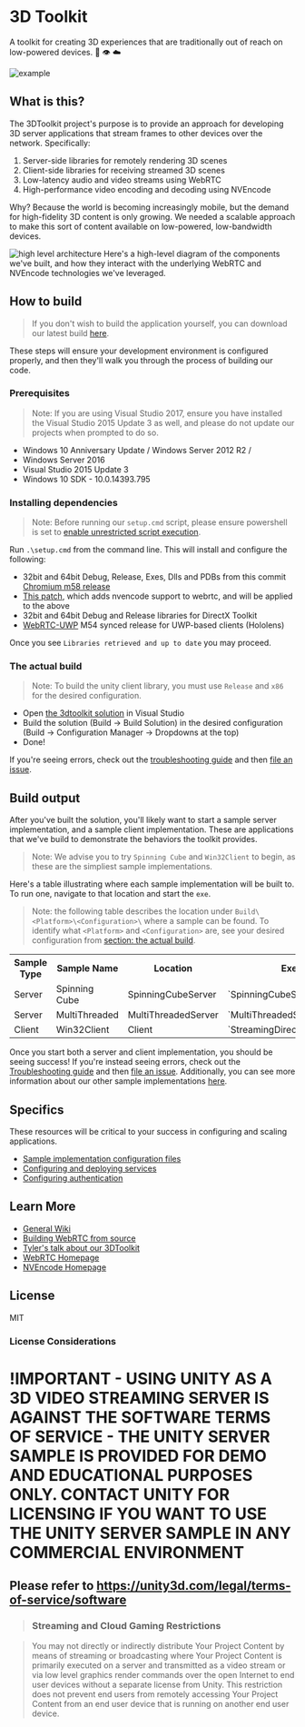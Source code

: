 # 3D Toolkit

A toolkit for creating 3D experiences that are traditionally out of reach on low-powered devices. :muscle: :eye: :cloud:

![example](./readme_data/example.gif)

## What is this?

The 3DToolkit project's purpose is to provide an approach for developing 3D server applications that stream frames to other devices over the network. Specifically:

1. Server-side libraries for remotely rendering 3D scenes
2. Client-side libraries for receiving streamed 3D scenes
3. Low-latency audio and video streams using WebRTC
4. High-performance video encoding and decoding using NVEncode

Why? Because the world is becoming increasingly mobile, but the demand for high-fidelity 3D content is only growing. We needed a scalable approach to make this sort of content available on low-powered, low-bandwidth devices.

![high level architecture](./readme_data/hl-arch.png)
Here's a high-level diagram of the components we've built, and how they interact with the underlying WebRTC and NVEncode technologies we've leveraged.

## How to build

> If you don't wish to build the application yourself, you can download our latest build [here](https://github.com/CatalystCode/3dtoolkit/releases/latest).

These steps will ensure your development environment is configured properly, and then they'll walk you through the process of building our code.

### Prerequisites 

> Note: If you are using Visual Studio 2017, ensure you have installed the Visual Studio 2015 Update 3 as well, and please do not update our projects when prompted to do so.

+ Windows 10 Anniversary Update / Windows Server 2012 R2 /
+ Windows Server 2016 
+ Visual Studio 2015 Update 3 
+ Windows 10 SDK - 10.0.14393.795 

### Installing dependencies

> Note: Before running our `setup.cmd` script, please ensure powershell is set to [enable unrestricted script execution](https://docs.microsoft.com/en-us/powershell/module/microsoft.powershell.core/about/about_execution_policies?view=powershell-5.1&viewFallbackFrom=powershell-Microsoft.PowerShell.Core).

Run `.\setup.cmd` from the command line. This will install and configure the following:

+ 32bit and 64bit Debug, Release, Exes, Dlls and PDBs from this commit [Chromium m58 release](https://chromium.googlesource.com/chromium/src/+/2b7c19d3)
+ [This patch](.\WebRTCLibs\nvencoder.patch), which adds nvencode support to webrtc, and will be applied to the above
+ 32bit and 64bit Debug and Release libraries for DirectX Toolkit
+ [WebRTC-UWP](https://github.com/webrtc-uwp/webrtc-uwp-sdk) M54 synced release for UWP-based clients (Hololens)

Once you see `Libraries retrieved and up to date` you may proceed.

### The actual build

> Note: To build the unity client library, you must use `Release` and `x86` for the desired configuration.

+ Open [the 3dtoolkit solution](./3DStreamingToolKit.sln) in Visual Studio
+ Build the solution (Build -> Build Solution) in the desired configuration (Build -> Configuration Manager -> Dropdowns at the top)
+ Done!

If you're seeing errors, check out the [troubleshooting guide](#todo-link) and then [file an issue](https://github.com/catalystcode/3dtoolkit/issues/new).

## Build output

After you've built the solution, you'll likely want to start a sample server implementation, and a sample client implementation. These are applications that we've build to demonstrate the behaviors the toolkit provides.

> Note: We advise you to try `Spinning Cube` and `Win32Client` to begin, as these are the simpliest sample implementations.

Here's a table illustrating where each sample implementation will be built to. To run one, navigate to that location and start the `exe`.

> Note: the following table describes the location under `Build\<Platform>\<Configuration>\` where a sample can be found. To identify what `<Platform>` and `<Configuration>` are, see your desired configuration from [section: the actual build](#the-actual-build).

<table>
<tr>
<th>Sample Type</th>
<th>Sample Name</th>
<th>Location</th>
<th>Exe</th>
</tr>
<tr>
<td>Server</td>
<td>Spinning Cube</td>
<td>SpinningCubeServer</td>
<td>`SpinningCubeServer.exe`</td>
</tr>
<tr>
<td>Server</td>
<td>MultiThreaded</td>
<td>MultiThreadedServer</td>
<td>`MultiThreadedServer.exe`</td>
</tr>
<tr>
<td>Client</td>
<td>Win32Client</td>
<td>Client</td>
<td>`StreamingDirectXClient.exe`</td>
</tr>
</table>

Once you start both a server and client implementation, you should be seeing success! If you're instead seeing errors, check out the [Troubleshooting guide](#todo-link) and then [file an issue](https://github.com/catalystcode/3dtoolkit/issues/new). Additionally, you can see more information about our other sample implementations [here](#todo-link).

## Specifics

These resources will be critical to your success in configuring and scaling applications.

+ [Sample implementation configuration files](#todo-link)
+ [Configuring and deploying services](#todo-link)
+ [Configuring authentication](#todo-link)

## Learn More

+ [General Wiki]()
+ [Building WebRTC from source]()
+ [Tyler's talk about our 3DToolkit]()
+ [WebRTC Homepage]()
+ [NVEncode Homepage]()

## License

MIT

### License Considerations

# !IMPORTANT - USING UNITY AS A 3D VIDEO STREAMING SERVER IS AGAINST THE SOFTWARE TERMS OF SERVICE - THE UNITY SERVER SAMPLE IS PROVIDED FOR DEMO AND EDUCATIONAL PURPOSES ONLY.  CONTACT UNITY FOR LICENSING IF YOU WANT TO USE THE UNITY SERVER SAMPLE IN ANY COMMERCIAL ENVIRONMENT

## Please refer to https://unity3d.com/legal/terms-of-service/software 

> ### Streaming and Cloud Gaming Restrictions

> You may not directly or indirectly distribute Your Project Content by means of streaming or broadcasting where Your Project Content is primarily executed on a server and transmitted as a video stream or via low level graphics render commands over the open Internet to end user devices without a separate license from Unity. This restriction does not prevent end users from remotely accessing Your Project Content from an end user device that is running on another end user device.